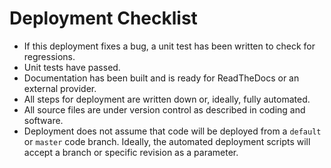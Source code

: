 # Deployment Checklist

- If this deployment fixes a bug, a unit test has been written to check for regressions.
- Unit tests have passed.
- Documentation has been built and is ready for ReadTheDocs or an external provider.
- All steps for deployment are written down or, ideally, fully automated.
- All source files are under version control as described in coding and software.
- Deployment does not assume that code will be deployed from a `default` or `master` code branch.
Ideally, the automated deployment scripts will accept a branch or specific revision as a parameter.
